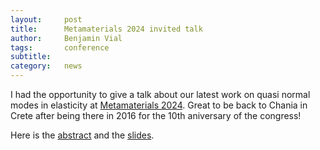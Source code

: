 ```yaml
---
layout:     post
title:      Metamaterials 2024 invited talk
author:     Benjamin Vial
tags: 		conference
subtitle:  	
category:   news
---
```


I had the opportunity to give a talk about our latest work on quasi normal modes in elasticity at [Metamaterials 2024](https://congress.metamorphose-vi.org/). Great to be back to Chania in Crete after being there in 2016 for the 10th aniversary of the congress!

Here is the [abstract](/downloads/BVIAL_METAMATERIALS2024_pdfexpress.pdf) and the [slides](/downloads/BVIAL_metamaterials2024_no_anim.pdf).